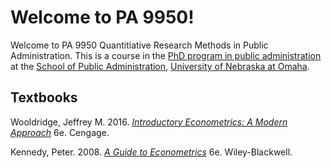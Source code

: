 # Welcome to PA 9950!
Welcome to PA 9950 Quantitiative Research Methods in Public Administration. This is a course in the [PhD program in public administration](http://www.unomaha.edu/college-of-public-affairs-and-community-service/public-administration/academics/phd.php) at the [School of Public Administration](http://spa.unomaha.edu), [University of Nebraska at Omaha](http://www.unomaha.edu). 

## Textbooks
Wooldridge, Jeffrey M. 2016. [*Introductory Econometrics: A Modern Approach*](https://www.amazon.com/Introductory-Econometrics-Modern-Approach-Economics/dp/130527010X) 6e. Cengage.

Kennedy, Peter. 2008. [*A Guide to Econometrics*](https://www.amazon.com/Guide-Econometrics-6th-Peter-Kennedy/dp/1405182571) 6e. Wiley-Blackwell.
